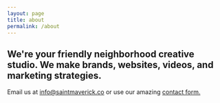 ```yaml
---
layout: page
title: about
permalink: /about
---
```



<div class="homepage-about grid">
	<div class="grid__item medium-up--three-quarters">
		<h2 class="about-large">We're your friendly neighborhood creative studio. We make brands, websites, videos, and marketing strategies. </h2>
		<p>Email us at <a href="mailto:brettbradleycampbell@gmail.com" class="underline-link">info@saintmaverick.co</a> or use our amazing <a href="{{ site.baseurl }}/contact" class="underline-link">contact form.</a></p>
	</div>
</div>